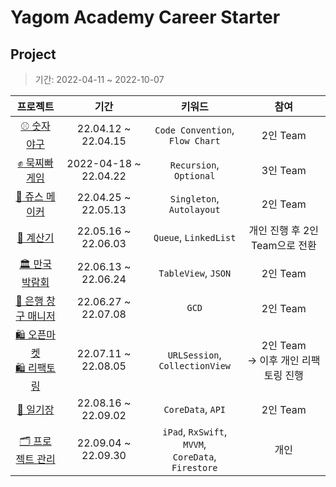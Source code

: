# Yagom Academy Career Starter

## Project
> 기간: 2022-04-11 ~ 2022-10-07

| 프로젝트 | 기간 | 키워드 |  참여 | 
| :--------: | :--------: | :--------: |  :--------: | 
| [⚾️ 숫자 야구](https://github.com/Judy-999/iOS-NumberBaseBall) |  22.04.12 ~ 22.04.15   | `Code Convention`, <br>`Flow Chart`      |  2인 Team     | 
| [✊ 묵찌빠 게임](https://github.com/Judy-999/ios-rock-paper-scissors)     | 2022-04-18 ~ 22.04.22    | `Recursion`, `Optional`     |  3인 Team     | 
| [🧃 쥬스 메이커](https://github.com/Judy-999/ios-juice-maker)    | 22.04.25 ~ 22.05.13    | `Singleton`, `Autolayout`     |  2인 Team     | 
| [🧮 계산기](https://github.com/Judy-999/ios-calculator-app)     | 22.05.16 ~ 22.06.03  | `Queue`, `LinkedList`     |  개인 진행 후 2인 Team으로 전환     | 
| [🏛 만국박람회](https://github.com/Judy-999/ios-exposition-universelle)     | 22.06.13 ~ 22.06.24     | `TableView`, `JSON`     |   2인 Team    | 
| [💸 은행 창구 매니저](https://github.com/Judy-999/ios-bank-manager)     | 22.06.27 ~ 22.07.08     | `GCD`     |  2인 Team     | 
| [🛍 오픈마켓 ](https://github.com/Judy-999/ios-open-market) <br> [🛍 리팩토링](https://github.com/Judy-999/iOS-OpenMarket)     | 22.07.11 ~ 22.08.05    | `URLSession`, <br>`CollectionView`     |  2인 Team <br>-> 이후 개인 리팩토링 진행     | 
| [📔 일기장](https://github.com/Judy-999/ios-diary)    |  22.08.16 ~ 22.09.02     | `CoreData`, `API`     |  2인 Team    | 
| [🗂 프로젝트 관리](https://github.com/Judy-999/ios-project-manager)     | 22.09.04 ~ 22.09.30   | `iPad`, `RxSwift`, `MVVM`,<br> `CoreData`, `Firestore`     |  개인     | 

<br>
